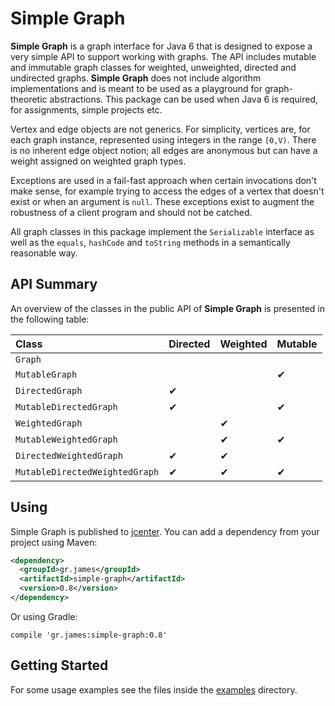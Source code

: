 # Simple Graph

**Simple Graph** is a graph interface for Java 6 that is designed to expose a
very simple API to support working with graphs. The API includes mutable and
immutable graph classes for weighted, unweighted, directed and undirected
graphs. **Simple Graph** does not include algorithm implementations and is meant
to be used as a playground for graph-theoretic abstractions. This package can be
used when Java 6 is required, for assignments, simple projects etc.

Vertex and edge objects are not generics. For simplicity, vertices are, for each
graph instance, represented using integers in the range `[0,V)`. There is no
inherent edge object notion; all edges are anonymous but can have a weight
assigned on weighted graph types.

Exceptions are used in a fail-fast approach when certain invocations don't make
sense, for example trying to access the edges of a vertex that doesn't exist or
when an argument is `null`. These exceptions exist to augment the robustness of
a client program and should not be catched.

All graph classes in this package implement the `Serializable` interface as well
as the `equals`, `hashCode` and `toString` methods in a semantically reasonable
way.

## API Summary

An overview of the classes in the public API of **Simple Graph** is presented in
the following table:

| Class                          | Directed | Weighted | Mutable  |
| :----------------------------- | :------- | :------- | :------- |
| `Graph`                        |          |          |          |
| `MutableGraph`                 |          |          | &#10004; |
| `DirectedGraph`                | &#10004; |          |          |
| `MutableDirectedGraph`         | &#10004; |          | &#10004; |
| `WeightedGraph`                |          | &#10004; |          |
| `MutableWeightedGraph`         |          | &#10004; | &#10004; |
| `DirectedWeightedGraph`        | &#10004; | &#10004; |          |
| `MutableDirectedWeightedGraph` | &#10004; | &#10004; | &#10004; |

## Using

Simple Graph is published to
[jcenter](https://bintray.com/gstamatelat/simple-graph/simple-graph). You can
add a dependency from your project using Maven:

```xml
<dependency>
  <groupId>gr.james</groupId>
  <artifactId>simple-graph</artifactId>
  <version>0.8</version>
</dependency>
```

Or using Gradle:

```
compile 'gr.james:simple-graph:0.8'
```

## Getting Started

For some usage examples see the files inside the
[examples](src/main/java/gr/james/simplegraph/examples) directory.
